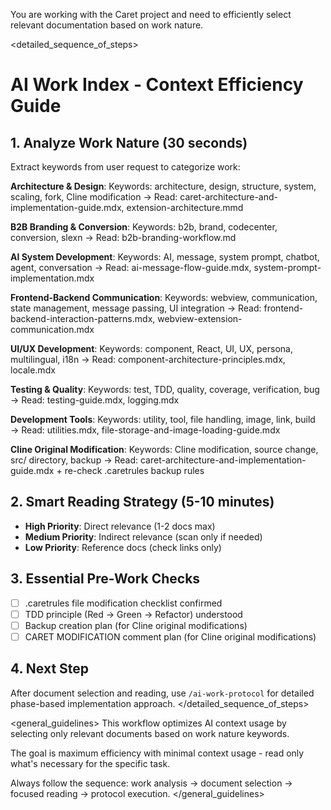 You are working with the Caret project and need to efficiently select relevant documentation based on work nature.

<detailed_sequence_of_steps>
# AI Work Index - Context Efficiency Guide

## 1. Analyze Work Nature (30 seconds)
Extract keywords from user request to categorize work:

**Architecture & Design**:
Keywords: architecture, design, structure, system, scaling, fork, Cline modification
→ Read: caret-architecture-and-implementation-guide.mdx, extension-architecture.mmd

**B2B Branding & Conversion**:
Keywords: b2b, brand, codecenter, conversion, slexn
→ Read: b2b-branding-workflow.md

**AI System Development**:
Keywords: AI, message, system prompt, chatbot, agent, conversation
→ Read: ai-message-flow-guide.mdx, system-prompt-implementation.mdx

**Frontend-Backend Communication**:
Keywords: webview, communication, state management, message passing, UI integration
→ Read: frontend-backend-interaction-patterns.mdx, webview-extension-communication.mdx

**UI/UX Development**:
Keywords: component, React, UI, UX, persona, multilingual, i18n
→ Read: component-architecture-principles.mdx, locale.mdx

**Testing & Quality**:
Keywords: test, TDD, quality, coverage, verification, bug
→ Read: testing-guide.mdx, logging.mdx

**Development Tools**:
Keywords: utility, tool, file handling, image, link, build
→ Read: utilities.mdx, file-storage-and-image-loading-guide.mdx

**Cline Original Modification**:
Keywords: Cline modification, source change, src/ directory, backup
→ Read: caret-architecture-and-implementation-guide.mdx + re-check .caretrules backup rules

## 2. Smart Reading Strategy (5-10 minutes)
- **High Priority**: Direct relevance (1-2 docs max)
- **Medium Priority**: Indirect relevance (scan only if needed)
- **Low Priority**: Reference docs (check links only)

## 3. Essential Pre-Work Checks
- [ ] .caretrules file modification checklist confirmed
- [ ] TDD principle (Red → Green → Refactor) understood
- [ ] Backup creation plan (for Cline original modifications)
- [ ] CARET MODIFICATION comment plan (for Cline original modifications)

## 4. Next Step
After document selection and reading, use `/ai-work-protocol` for detailed phase-based implementation approach.
</detailed_sequence_of_steps>

<general_guidelines>
This workflow optimizes AI context usage by selecting only relevant documents based on work nature keywords.

The goal is maximum efficiency with minimal context usage - read only what's necessary for the specific task.

Always follow the sequence: work analysis → document selection → focused reading → protocol execution.
</general_guidelines>
